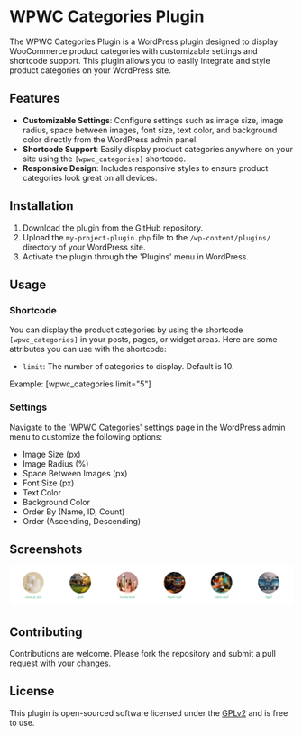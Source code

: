 # WPWC Categories Plugin

The WPWC Categories Plugin is a WordPress plugin designed to display WooCommerce product categories with customizable settings and shortcode support. This plugin allows you to easily integrate and style product categories on your WordPress site.

## Features

- **Customizable Settings**: Configure settings such as image size, image radius, space between images, font size, text color, and background color directly from the WordPress admin panel.
- **Shortcode Support**: Easily display product categories anywhere on your site using the `[wpwc_categories]` shortcode.
- **Responsive Design**: Includes responsive styles to ensure product categories look great on all devices.

## Installation

1. Download the plugin from the GitHub repository.
2. Upload the `my-project-plugin.php` file to the `/wp-content/plugins/` directory of your WordPress site.
3. Activate the plugin through the 'Plugins' menu in WordPress.

## Usage

### Shortcode

You can display the product categories by using the shortcode `[wpwc_categories]` in your posts, pages, or widget areas. Here are some attributes you can use with the shortcode:

- `limit`: The number of categories to display. Default is 10.

Example:
[wpwc_categories limit="5"]


### Settings

Navigate to the 'WPWC Categories' settings page in the WordPress admin menu to customize the following options:

- Image Size (px)
- Image Radius (%)
- Space Between Images (px)
- Font Size (px)
- Text Color
- Background Color
- Order By (Name, ID, Count)
- Order (Ascending, Descending)

## Screenshots

![Categories Display](images/category-display.png)

## Contributing

Contributions are welcome. Please fork the repository and submit a pull request with your changes.

## License

This plugin is open-sourced software licensed under the [GPLv2](https://www.gnu.org/licenses/old-licenses/gpl-2.0.html) and is free to use.
